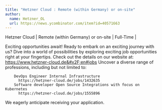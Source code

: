 ```yaml
---
title: "Hetzner Cloud : Remote (within Germany) or on-site"
author:
  name: Hetzner_OL
  url: https://news.ycombinator.com/item?id=40571663
---
```

Hetzner Cloud | Remote (within Germany) or on-site | Full-Time |

Exciting opportunities await! Ready to embark on an exciting journey with us?
Dive into a world of possibilities by exploring exciting job opportunities right at your fingertips. Check out the details on our website at: <a href="https:&#x2F;&#x2F;www.hetzner-cloud.de&#x2F;en#jobs" rel="nofollow">https:&#x2F;&#x2F;www.hetzner-cloud.de&#x2F;en#jobs</a>
Uncover a diverse range of professions, including but not limited to:

<pre><code>    DevOps Engineer Internal Infrastructure
      https:&#x2F;&#x2F;hetzner-cloud.de&#x2F;jobs&#x2F;1432635
    Software developer Open Source Integrations with focus on Kubernetes 
      https:&#x2F;&#x2F;hetzner-cloud.de&#x2F;jobs&#x2F;1555896
</code></pre>
We eagerly anticipate receiving your application.
